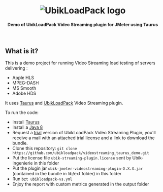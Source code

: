 <h1 align="center"><img src="https://ubikloadpack.com/img/ulp.png" alt="UbikLoadPack logo" /></h1>
<h4 align="center">Demo of UbikLoadPack Video Streaming plugin for JMeter using Taurus</h4>
<br>

## What is it?

This is a demo project for running Video Streaming load testing of servers delivering :
- Apple HLS
- MPEG-DASH
- MS Smooth
- Adobe HDS

It uses [Taurus](https://gettaurus.org) and [UbikLoadPack](https://ubikloadpack.com) Video Streaming plugin.

To run the code:

- Install [Taurus](https://gettaurus.org/install/Installation/)
- Install a [Java 8](http://www.oracle.com/technetwork/java/javase/downloads/jdk8-downloads-2133151.html)
- Request a [trial](https://ubikloadpack.com/tryout.php) version of UbikLoadPack Video Streaming Plugin, you'll receive a mail with an attached trial license and a link to download the bundle. 
- Clone this repository: `git clone https://github.com/ubikloadpack/videostreaming_taurus_demo.git`
- Put the license file `ubik-streaming-plugin.license` sent by Ubik-Ingenierie in this folder
- Put the plugin jar `ubik-jmeter-videostreaming-plugin-X.X.X.jar` (contained in the bundle in lib/ext folder) in this folder
- Run  `bzt ubikloadpack-vs.yml`
- Enjoy the report with custom metrics generated in the output folder


